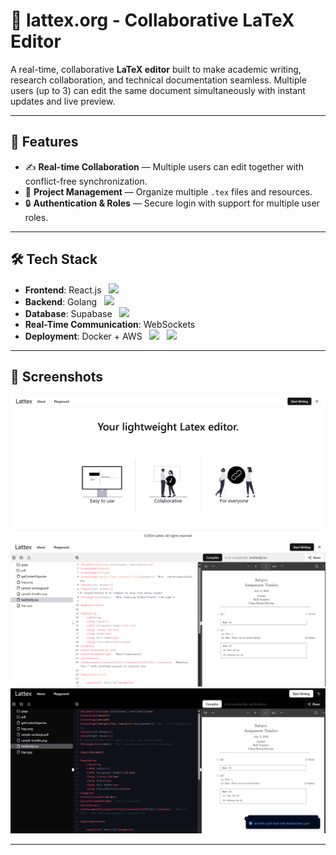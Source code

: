 # 📄 lattex.org - Collaborative LaTeX Editor

A real-time, collaborative **LaTeX editor** built to make academic writing, research collaboration, and technical documentation seamless. Multiple users (up to 3) can edit the same document simultaneously with instant updates and live preview.

---

## 🚀 Features

- ✍️ **Real-time Collaboration** — Multiple users can edit together with conflict-free synchronization.
- 📂 **Project Management** — Organize multiple `.tex` files and resources.
- 🔒 **Authentication & Roles** — Secure login with support for multiple user roles.

---

## 🛠️ Tech Stack

- **Frontend**: React.js &nbsp;&nbsp;<img src="https://cdn.jsdelivr.net/gh/devicons/devicon/icons/react/react-original.svg" width="30"/>
- **Backend**: Golang &nbsp;&nbsp;<img src="https://cdn.jsdelivr.net/gh/devicons/devicon/icons/go/go-original.svg" width="30"/>
- **Database**: Supabase &nbsp;&nbsp;<img src="https://seeklogo.com/images/S/supabase-logo-DCC676FFE2-seeklogo.com.png" width="30"/>
- **Real-Time Communication**: WebSockets
- **Deployment**: Docker + AWS &nbsp;&nbsp;<img style="padding-right:8px" src="https://cdn.jsdelivr.net/gh/devicons/devicon/icons/docker/docker-original.svg" width="30"/> <img src="https://upload.wikimedia.org/wikipedia/commons/9/93/Amazon_Web_Services_Logo.svg" width="30"/>

---

## 📸 Screenshots

![alt text](public/image.png)
![alt text](public/image-1.png)
![alt text](public/image-2.png)

---
